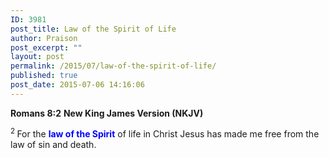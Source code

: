 ```yaml
---
ID: 3981
post_title: Law of the Spirit of Life
author: Praison
post_excerpt: ""
layout: post
permalink: /2015/07/law-of-the-spirit-of-life/
published: true
post_date: 2015-07-06 14:16:06
---
```

<strong>Romans 8:2</strong>
<strong> New King James Version (NKJV)</strong>

<span id="en-NKJV-28119" class="text Rom-8-2"><sup class="versenum">2 </sup>For the <span style="color: #0000ff;"><strong>law of the Spirit</strong></span> of life in Christ Jesus has made me free from the law of sin and death.</span>